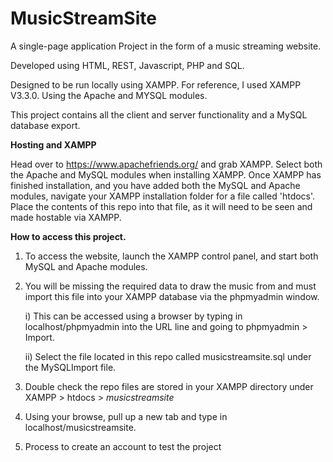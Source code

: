 # MusicStreamSite
A single-page application Project in the form of a music streaming website.

Developed using HTML, REST, Javascript, PHP and SQL.

Designed to be run locally using XAMPP. 
For reference, I used XAMPP V3.3.0. Using the Apache and MYSQL modules.

This project contains all the client and server functionality and a MySQL database export. 
   

**Hosting and XAMPP**

Head over to https://www.apachefriends.org/ and grab XAMPP. 
Select both the Apache and MySQL modules when installing XAMPP. Once XAMPP has finished installation, and you have added both the MySQL and Apache modules, navigate your XAMPP installation folder for a file called 'htdocs'. 
Place the contents of this repo into that file, as it will need to be seen and made hostable via XAMPP. 

   
**How to access this project.**

1. To access the website, launch the XAMPP control panel, and start both MySQL and Apache modules.
2. You will be missing the required data to draw the music from and must import this file into your XAMPP database via the phpmyadmin window.

    i) This can be accessed using a browser by typing in localhost/phpmyadmin  into the URL line and going to  phpmyadmin > Import.
   
    ii) Select the file located in this repo called musicstreamsite.sql under the MySQLImport file.
   
4. Double check the repo files are stored in your XAMPP directory under XAMPP > htdocs > *musicstreamsite*
5. Using your browse, pull up a new tab and type in localhost/musicstreamsite.
6. Process to create an account to test the project
